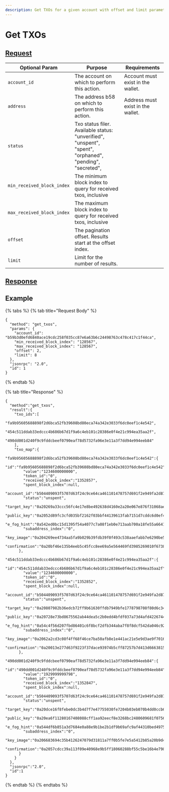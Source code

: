 ```yaml
---
description: Get TXOs for a given account with offset and limit parameters
---
```


# Get TXOs

## [Request](https://github.com/mobilecoinofficial/full-service/blob/main/full-service/src/json\_rpc/v2/api/request.rs#L40)

| Optional Param             | Purpose                                                                                                  | Requirements                      |
| -------------------------- | -------------------------------------------------------------------------------------------------------- | --------------------------------- |
| `account_id`               | The account on which to perform this action.                                                             | Account must exist in the wallet. |
| `address`                  | The address b58 on which to perform this action.                                                         | Address must exist in the wallet. |
| `status`                   | Txo status filer. Available status: "unverified", "unspent", "spent", "orphaned", "pending", "secreted", |                                   |
| `min_received_block_index` | The minimum block index to query for received txos, inclusive                                            |                                   |
| `max_received_block_index` | The maximum block index to query for received txos, inclusive                                            |                                   |
| `offset`                   | The pagination offset. Results start at the offset index.                                                |                                   |
| `limit`                    | Limit for the number of results.                                                                         |                                   |

## [Response](https://github.com/mobilecoinofficial/full-service/blob/main/full-service/src/json\_rpc/v2/api/response.rs#L41)

## Example

{% tabs %}
{% tab title="Request Body" %}
```
{
  "method": "get_txos",
  "params": {
    "account_id": "b59b3d0efd6840ace19cdc258f035cc87e6a63b6c24498763c478c417c1f44ca",
    "min_received_block_index": "128567",
    "max_received_block_index": "128567",
    "offset": 2,
    "limit": 8
  },
  "jsonrpc": "2.0",
  "id": 1
}
```
{% endtab %}

{% tab title="Response" %}
```
{
  "method":"get_txos",
  "result":{
    "txo_ids":[
      "fa9b95605688898f2d6bca52fb39608bd80eca74a342e3033f6dc0eef1c4e542",
      "454c511ddab33edccc4b686b67d1f9a6c4eb101c28386e0f4e21c994ea35aa2f",
      "490dd001d240f9c9fddcbeef0790eaf78d5732fa96e3e11a3f7dd94e994eeb84"
    ],
    "txo_map":{
      "fa9b95605688898f2d6bca52fb39608bd80eca74a342e3033f6dc0eef1c4e542":{
        "id":"fa9b95605688898f2d6bca52fb39608bd80eca74a342e3033f6dc0eef1c4e542",
        "value":"1234600000000",
        "token_id":"0",
        "received_block_index":"1352857",
        "spent_block_index":null,
        "account_id":"b504409093f5707d63f24c9ce64ca461101478757d691f2e949fa2d87a35d02c",
        "status":"unspent",
        "target_key":"0a20269a33ccc56fc4e17e8be492638d4160e2a20e067e876f31068ae8ac7ddcda73",
        "public_key":"0a2052d89fc3cfd035bf2162f03bbf44139613fab7151d7cddc6d0ef44910edbd975",
        "e_fog_hint":"0a542ed0bc15d1395f54a4077c7a08f1eb0e713aab700a18fe55a66419c6b5abf250e0be3098f317b1f948e8f3c5dcfe800870c8150f386f732a850e4ef8bd2fd0bd5124ad78f2d4799fbb1e0e82a05d6002e2c30100",
        "subaddress_index":"0",
        "key_image":"0a204269ee4734aa5fa9b029b39fdb39f0f493c538aaefabb7e6290be56e402a2174",
        "confirmation":"0a20bf46e135b4eeb5c45fcc8ee69a5e564469fd3985269010f6738a96f832992afe"
      },
      "454c511ddab33edccc4b686b67d1f9a6c4eb101c28386e0f4e21c994ea35aa2f":{
        "id":"454c511ddab33edccc4b686b67d1f9a6c4eb101c28386e0f4e21c994ea35aa2f",
        "value":"1234600000000",
        "token_id":"0",
        "received_block_index":"1352852",
        "spent_block_index":null,
        "account_id":"b504409093f5707d63f24c9ce64ca461101478757d691f2e949fa2d87a35d02c",
        "status":"unspent",
        "target_key":"0a20807982b36edcb72ff9b61630ffdb7949bfe1778798708f80d6c349fc0672e011",
        "public_key":"0a20728e73bd8675562ab44dea5c2b0edd4bfdf037a73d4afd42267442337c60f73b",
        "e_fog_hint":"0a54c4f56d207fbd86401c6f8bcf2dfb344aba7f8f8dcf542da046c92ed62f9582b281068872044ca71b8c70e9a8c5b3e2c134fb36a570293ceff55d3555eb8710fbb6635cc58242ff9b2383ae832881dca8698f0100",
        "subaddress_index":"0",
        "key_image":"0a2062a2cd3c08f4ff68f46ce7ba50afb8e1e441ac21e5e9d3ae9f7016c89a2cac23",
        "confirmation":"0a20013e277d63f9223f37dace93974b5cff87257b7d413d66638155af89345016d0"
      },
      "490dd001d240f9c9fddcbeef0790eaf78d5732fa96e3e11a3f7dd94e994eeb84":{
        "id":"490dd001d240f9c9fddcbeef0790eaf78d5732fa96e3e11a3f7dd94e994eeb84",
        "value":"1929999999798",
        "token_id":"0",
        "received_block_index":"1352847",
        "spent_block_index":null,
        "account_id":"b504409093f5707d63f24c9ce64ca461101478757d691f2e949fa2d87a35d02c",
        "status":"unspent",
        "target_key":"0a20dce16f8febe0dc3b4d7f7e47755030fe7204b03eb070b4dd0ccb6aead37a4d33",
        "public_key":"0a20ea6f11280167408088cff1aa92eecf8e3268bc2480609681f07569c1ac5e8c79",
        "e_fog_hint":"0a544df6b851a3d7684e0a88e9b1be2b1df9b69afc9af44310bed49750c5482cc860d87cdc7eb18187807f9288e43b5ce9aad1b08ba7472d639f1abbe1ab3e713cb6f509367787687bcf9e2a1b72ed0e944e42c70100",
        "subaddress_index":"0",
        "key_image":"0a206683694c35b4126247079d31811a7ff0b5fe7e5a5412b85a20b9d48595788321",
        "confirmation":"0a2057cdcc39a113f09e40968e9b5ff18060288bf55c5be16b4e798370a8432f64dc"
      }
    }
  },
  "jsonrpc":"2.0",
  "id":1
}
```
{% endtab %}
{% endtabs %}
